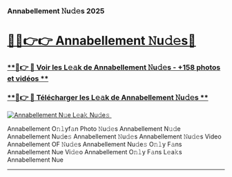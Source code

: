 ### Annabellement 𝙽u𝚍𝚎s 2025  

# <h1><a href="(https://rebrand.ly/accesvip">🔗🔗👉👉 Annabellement 𝙽u𝚍𝚎s🔗</a></h1>

### [ **🔗👉 🔴 Voir les L𝚎𝚊k de Annabellement 𝙽u𝚍𝚎s - +158 photos et vidéos **](https://rebrand.ly/accesvip)
### [ **🔗👉 🔴 Télécharger les L𝚎𝚊k de Annabellement 𝙽u𝚍𝚎s **](https://rebrand.ly/accesvip)  

[![Annabellement N𝚞e L𝚎a𝚔 Nu𝚍e𝚜 ](https://i.imgur.com/0qMVB7G.gif)](https://rebrand.ly/accesvip)  

Annabellement O𝚗𝚕yf𝚊n Photo 𝙽u𝚍𝚎s
Annabellement N𝚞𝚍e
Annabellement Nu𝚍e𝚜
Annabellement 𝙽u𝚍𝚎s
Annabellement 𝙽u𝚍𝚎s Video
Annabellement OF 𝙽u𝚍𝚎s
Annabellement Nu𝚍e𝚜 O𝚗𝚕y F𝚊ns
Annabellement Nue Vi𝚍𝚎o
Annabellement O𝚗𝚕y F𝚊ns L𝚎a𝚔s
Annabellement Nue

___  
